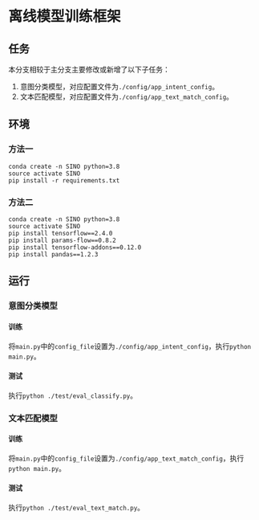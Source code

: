 # 离线模型训练框架

## 任务
本分支相较于主分支主要修改或新增了以下子任务：
1. 意图分类模型，对应配置文件为`./config/app_intent_config`。
2. 文本匹配模型，对应配置文件为`./config/app_text_match_config`。

## 环境
### 方法一
`conda create -n SINO python=3.8`  
`source activate SINO`  
`pip install -r requirements.txt`  
  
### 方法二
`conda create -n SINO python=3.8`  
`source activate SINO`  
`pip install tensorflow==2.4.0`  
`pip install params-flow==0.8.2`  
`pip install tensorflow-addons==0.12.0`  
`pip install pandas==1.2.3`  

## 运行
### 意图分类模型
#### 训练  
将`main.py`中的`config_file`设置为`./config/app_intent_config`，执行`python main.py`。  
#### 测试  
执行`python ./test/eval_classify.py`。

### 文本匹配模型
#### 训练  
将`main.py`中的`config_file`设置为`./config/app_text_match_config`，执行`python main.py`。  
#### 测试
执行`python ./test/eval_text_match.py`。
